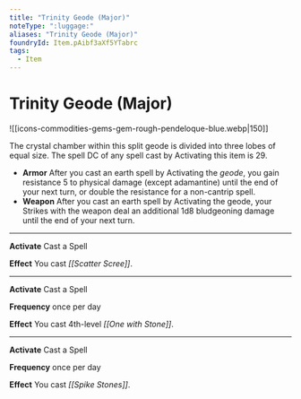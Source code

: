 ```yaml
---
title: "Trinity Geode (Major)"
noteType: ":luggage:"
aliases: "Trinity Geode (Major)"
foundryId: Item.pAibf3aXf5YTabrc
tags:
  - Item
---
```


# Trinity Geode (Major)
![[icons-commodities-gems-gem-rough-pendeloque-blue.webp|150]]

The crystal chamber within this split geode is divided into three lobes of equal size. The spell DC of any spell cast by Activating this item is 29.

*   **Armor** After you cast an earth spell by Activating the _geode_, you gain resistance 5 to physical damage (except adamantine) until the end of your next turn, or double the resistance for a non-cantrip spell.
*   **Weapon** After you cast an earth spell by Activating the geode, your Strikes with the weapon deal an additional 1d8 bludgeoning damage until the end of your next turn.

* * *

**Activate** Cast a Spell

**Effect** You cast _[[Scatter Scree]]_.

* * *

**Activate** Cast a Spell

**Frequency** once per day

**Effect** You cast 4th-level _[[One with Stone]]_.

* * *

**Activate** Cast a Spell

**Frequency** once per day

**Effect** You cast _[[Spike Stones]]_.
